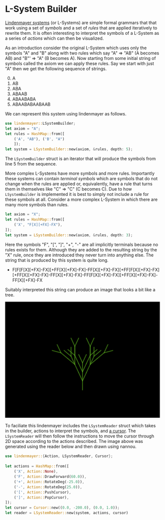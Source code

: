 L-System Builder
================

[Lindenmayer systems](https://en.wikipedia.org/wiki/L-system) (or L-Systems) are simple formal grammars that that work using a set of *symbols* and a set of *rules* that are applied iteratively to rewrite them. It is often interesting to interpret the symbols of a L-System as a series of *actions* which can then be visualized.

As an introduction consider the original L-System which uses only the symbols "A" and "B" along with two rules which say "A" ⇒ "AB" (A becomes AB) and "B"' ⇒ "A" (B becomes A). Now starting from some initial string of symbols called the axiom we can apply these rules. Say we start with just "A" then we get the following sequence of strings.

0. A
1. AB
2. ABA
3. ABAAB
4. ABAABABA
5. ABAABABAABAAB

We can represent this system using lindenmayer as follows.

```rust
use lindenmayer::LSystemBuilder;
let axiom = "A";
let rules = HashMap::from([
    ('A', "AB"), ('B', "A")
    ]);
let system = LSystemBuilder::new(axiom, &rules, depth: 5);
```

The `LSystemBuilder` struct is an iterator that will produce the symbols from line 5 from the sequence.

More complex L-Systems have more symbols and more rules. Importantly these systems can contain *terminal symbols* which are symbols that do not change when the rules are applied or, equivalently, have a rule that turns them in themselves like "C" ⇒ "C" (C becomes C). Due to how `LSystemBuilder` is implemented it is best to simply not include a rule for these symbols at all. Consider a more complex L-System in which there are many more symbols than rules.

```rust
let axiom = "X";
let rules = HashMap::from([
    ('X', "F[X][+FX]-FX"), 
]);
let system = LSystemBuilder::new(axiom, &rules, depth: 3);
```

Here the symbols "F", "[", "]", "+", "-" are all implicitly terminals because no rules exists for them. Although they are added to the resulting string by the "X" rule, once they are introduced they never turn into anything else. The string that is produced by this system is quite long.

- F[F[F[X][+FX]-FX][+FF[X][+FX]-FX]-FF[X][+FX]-FX][+FF[F[X][+FX]-FX][+FF[X][+FX]-FX]-FF[X][+FX]-FX]-FF[F[X][+FX]-FX][+FF[X][+FX]-FX]-FF[X][+FX]-FX

Suitably interpreted this string can produce an image that looks a bit like a tree.

![created with lindenmayer and nannou](https://github.com/SymmetricChaos/lindenmayer/blob/master/tree.png)

To faciliate this lindenmayer includes the `LSystemReader` struct which takes in the builder, actions to interpret the symbols, and [a cursor](https://en.wikipedia.org/wiki/Turtle_graphics). The `LSystemReader` will then follow the instructions to move the cursor through 2D space according to the actions described. The image above was generated using the reader below and then drawn using nannou.

```rust
use lindenmayer::{Action, LSystemReader, Cursor};

let actions = HashMap::from([
    ('X', Action::None),
    ('F', Action::DrawForward(60.0)),
    ('+', Action::RotateDeg(-25.0)),
    ('-', Action::RotateDeg(25.0)),
    ('[', Action::PushCursor),
    (']', Action::PopCursor),
]);
let cursor = Cursor::new((0.0, -200.0), (0.0, 1.0));
let reader = LSystemReader::new(system, actions, cursor)
```

